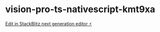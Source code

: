 # vision-pro-ts-nativescript-kmt9xa

[Edit in StackBlitz next generation editor ⚡️](https://stackblitz.com/~/github.com/smellygoat1/vision-pro-ts-nativescript-kmt9xa)